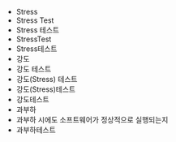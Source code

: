 ﻿- Stress
- Stress Test
- Stress 테스트
- StressTest
- Stress테스트
- 강도
- 강도 테스트
- 강도(Stress) 테스트
- 강도(Stress)테스트
- 강도테스트
- 과부하
- 과부하 시에도 소프트웨어가 정상적으로 실행되는지
- 과부하테스트

